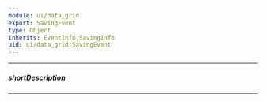 ```yaml
---
module: ui/data_grid
export: SavingEvent
type: Object
inherits: EventInfo,SavingInfo
uid: ui/data_grid:SavingEvent
---
```

---
##### shortDescription
<!-- Description goes here -->

---
<!-- Description goes here -->